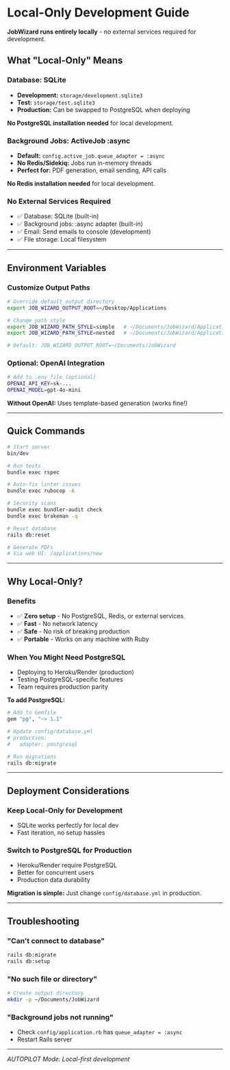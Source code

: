 # Local-Only Development Guide

**JobWizard runs entirely locally** - no external services required for development.

## What "Local-Only" Means

### Database: SQLite
- **Development:** `storage/development.sqlite3`
- **Test:** `storage/test.sqlite3`
- **Production:** Can be swapped to PostgreSQL when deploying

**No PostgreSQL installation needed** for local development.

### Background Jobs: ActiveJob :async
- **Default:** `config.active_job.queue_adapter = :async`
- **No Redis/Sidekiq:** Jobs run in-memory threads
- **Perfect for:** PDF generation, email sending, API calls

**No Redis installation needed** for local development.

### No External Services Required
- ✅ Database: SQLite (built-in)
- ✅ Background jobs: :async adapter (built-in)
- ✅ Email: Send emails to console (development)
- ✅ File storage: Local filesystem

---

## Environment Variables

### Customize Output Paths

```bash
# Override default output directory
export JOB_WIZARD_OUTPUT_ROOT=~/Desktop/Applications

# Change path style
export JOB_WIZARD_PATH_STYLE=simple   # ~/Documents/JobWizard/Applications/Company-Role/
export JOB_WIZARD_PATH_STYLE=nested   # ~/Documents/JobWizard/Applications/Company/Role/YYYY-MM-DD/

# Default: JOB_WIZARD_OUTPUT_ROOT=~/Documents/JobWizard
```

### Optional: OpenAI Integration

```bash
# Add to .env file (optional)
OPENAI_API_KEY=sk-...
OPENAI_MODEL=gpt-4o-mini
```

**Without OpenAI:** Uses template-based generation (works fine!)

---

## Quick Commands

```bash
# Start server
bin/dev

# Run tests
bundle exec rspec

# Auto-fix linter issues
bundle exec rubocop -A

# Security scans
bundle exec bundler-audit check
bundle exec brakeman -q

# Reset database
rails db:reset

# Generate PDFs
# Via web UI: /applications/new
```

---

## Why Local-Only?

### Benefits
- ✅ **Zero setup** - No PostgreSQL, Redis, or external services
- ✅ **Fast** - No network latency
- ✅ **Safe** - No risk of breaking production
- ✅ **Portable** - Works on any machine with Ruby

### When You Might Need PostgreSQL
- Deploying to Heroku/Render (production)
- Testing PostgreSQL-specific features
- Team requires production parity

**To add PostgreSQL:**
```bash
# Add to Gemfile
gem "pg", "~> 1.1"

# Update config/database.yml
# production:
#   adapter: postgresql

# Run migrations
rails db:migrate
```

---

## Deployment Considerations

### Keep Local-Only for Development
- SQLite works perfectly for local dev
- Fast iteration, no setup hassles

### Switch to PostgreSQL for Production
- Heroku/Render require PostgreSQL
- Better for concurrent users
- Production data durability

**Migration is simple:** Just change `config/database.yml` in production.

---

## Troubleshooting

### "Can't connect to database"
```bash
rails db:migrate
rails db:setup
```

### "No such file or directory"
```bash
# Create output directory
mkdir -p ~/Documents/JobWizard
```

### "Background jobs not running"
- Check `config/application.rb` has `queue_adapter = :async`
- Restart Rails server

---

*AUTOPILOT Mode: Local-first development*
